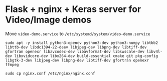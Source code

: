 # Flask + nginx + Keras server for Video/Image demos

Move `video-demo.service` to `/etc/systemd/system/video-demo.service`


```sudo apt -y install python3-opencv python3-dev python3-numpy libtbb2 libttb-dev libdc1394-22-deev libjpeg-dev libpng-dev libtiff-dev gfortran openexr libavcodec-dev libavformat-dev libswscale-dev libv4l-dev libxvidcore-dev libx264-dev build-essential cmake git pkg-config libgtk-3-dev libjpeg-dev libpng-dev libtiff-dev gfortran openexr ffmpeg```

```sudo cp nginx.conf /etc/nginx/nginx.conf```

